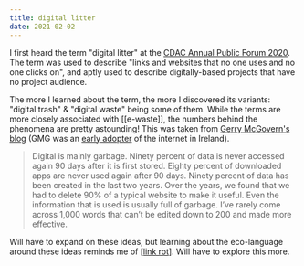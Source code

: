 ```yaml
---
title: digital litter
date: 2021-02-02 
---
```

I first heard the term "digital litter" at the <a href="http://www.cdacnetwork.org/i/20200312195200-1zh40">CDAC Annual Public Forum 2020</a>. The term was used to describe "links and websites that no one uses and no one clicks on", and aptly used to describe digitally-based projects that have no project audience.

The more I learned about the term, the more I discovered its variants: "digital trash" & "digital waste" being some of them. While the terms are more closely associated with [[e-waste]], the numbers behind the phenomena are pretty astounding! This was taken from <a href="https://gerrymcgovern.com/digital-is-garbage/">Gerry McGovern's blog</a> (GMG was an <a href="https://www.irishtimes.com/business/technology/digital-pollution-we-have-a-pandemic-of-data-and-90-of-it-is-crap-1.4328599">early adopter</a> of the internet in Ireland).

<blockquote>Digital is mainly garbage. Ninety percent of data is never accessed again 90 days after it is first stored. Eighty percent of downloaded apps are never used again after 90 days. Ninety percent of data has been created in the last two years. Over the years, we found that we had to delete 90% of a typical website to make it useful. Even the information that is used is usually full of garbage. I’ve rarely come across 1,000 words that can’t be edited down to 200 and made more effective.</blockquote>

Will have to expand on these ideas, but learning about the eco-language around these ideas reminds me of [[link rot]]. Will have to explore this more.

[//begin]: # "Autogenerated link references for markdown compatibility"
[link rot]: link-rot "link rot"
[//end]: # "Autogenerated link references"